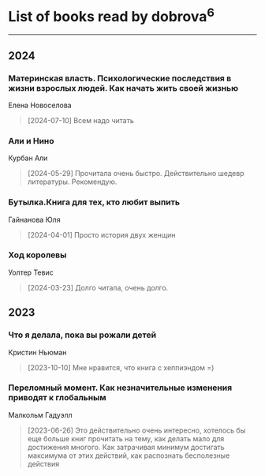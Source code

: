 # List of books read by dobrova<sup>6</sup>
---

## 2024

### Материнская власть. Психологические последствия в жизни взрослых людей. Как начать жить своей жизнью
Елена Новоселова
> [2024-07-10] Всем надо читать


### Али и Нино
Курбан Али
> [2024-05-29] Прочитала очень быстро. Действительно шедевр литературы. Рекомендую.


### Бутылка.Книга для тех, кто любит выпить
Гайнанова Юля
> [2024-04-01] Просто история двух женщин


### Ход королевы
Уолтер Тевис
> [2024-03-23] Долго читала, очень долго.



## 2023

### Что я делала, пока вы рожали детей
Кристин Ньюман
> [2023-10-10] Мне нравится, что книга с хеппиэндом =)


### Переломный момент. Как незначительные изменения приводят к глобальным
Малкольм Гадуэлл
> [2023-06-26] Это действительно очень интересно, хотелось бы еще больше книг прочитать на тему, как делать мало для достижения многого. Как затрачивая минимум достигать максимума от этих действий, как распознать бесполезные действия



